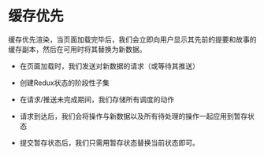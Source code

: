 # 缓存优先
缓存优先渲染，当页面加载完毕后，我们会立即向用户显示其先前的提要和故事的缓存副本，然后在可用时将其替换为新数据。  

- 在页面加载时，我们发送对新数据的请求（或等待其推送）

- 创建Redux状态的阶段性子集

- 在请求/推送未完成期间，我们存储所有调度的动作

- 请求到达后，我们会将操作与新数据以及所有待处理的操作一起应用到暂存状态

- 提交暂存状态后，我们只需用暂存状态替换当前状态即可。
